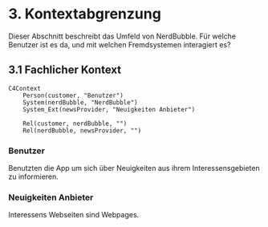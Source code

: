 # 3. Kontextabgrenzung

Dieser Abschnitt beschreibt das Umfeld von NerdBubble. Für welche Benutzer ist es da, und mit welchen Fremdsystemen interagiert es?

## 3.1 Fachlicher Kontext

```mermaid
C4Context
    Person(customer, "Benutzer")
    System(nerdBubble, "NerdBubble")
    System_Ext(newsProvider, "Neuigkeiten Anbieter")
    
    Rel(customer, nerdBubble, "")
    Rel(nerdBubble, newsProvider, "")
```

### Benutzer

Benutzten die App um sich über Neuigkeiten aus ihrem Interessensgebieten zu informieren.

### Neuigkeiten Anbieter

Interessens Webseiten sind Webpages.
